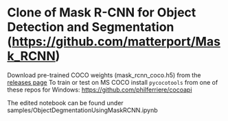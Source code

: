 # Clone of Mask R-CNN for Object Detection and Segmentation (https://github.com/matterport/Mask_RCNN)

Download pre-trained COCO weights (mask_rcnn_coco.h5) from the [releases page](https://github.com/matterport/Mask_RCNN/releases)
To train or test on MS COCO install `pycocotools` from one of these repos for Windows: https://github.com/philferriere/cocoapi

The edited notebook can be found under samples/ObjectDegmentationUsingMaskRCNN.ipynb




